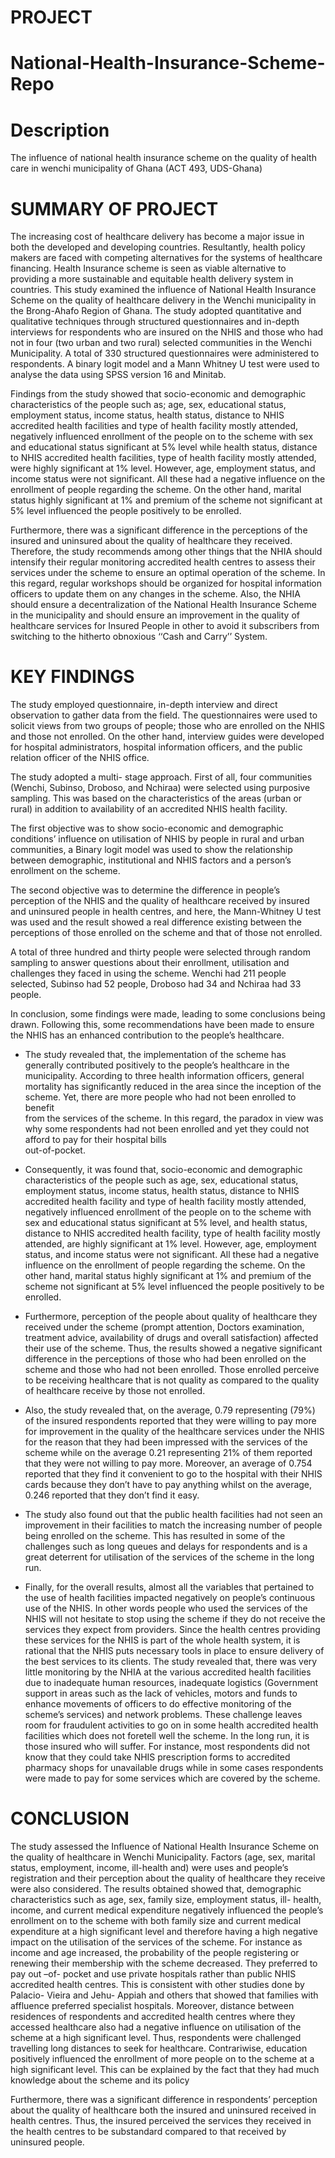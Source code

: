 # PROJECT
# National-Health-Insurance-Scheme-Repo

# Description
The influence of national health insurance scheme on the quality of health care in wenchi municipality of Ghana (ACT 493, UDS-Ghana)

# SUMMARY OF PROJECT
The increasing cost of healthcare delivery has become a major issue in both the developed and developing countries. Resultantly, health policy makers are faced with competing alternatives for the systems of healthcare financing. Health Insurance scheme is seen as viable alternative to providing a more sustainable and equitable health delivery system in countries. This study examined the influence of National Health Insurance Scheme on the quality of healthcare delivery in the Wenchi municipality in the Brong-Ahafo Region of Ghana. 
The study adopted quantitative and qualitative techniques through structured questionnaires and in-depth interviews for respondents who are insured on the NHIS and those who had not in four (two urban and two rural) selected communities in the Wenchi Municipality. A total of 330 structured questionnaires were administered to respondents. A binary logit model and a Mann Whitney U test were used to analyse the data using SPSS version 16 and Minitab. 


Findings from the study showed that socio-economic and demographic characteristics of the people such as; age, sex, educational status, employment status, income status, health status, distance to NHIS accredited health facilities and type of health facility mostly attended, negatively influenced enrollment of the people on to the scheme with sex and educational status significant at 5% level while health status, distance to NHIS accredited health facilities, type of health facility mostly attended, were highly significant at 1% level. However, age, employment status, and income status were not significant. All these had a negative influence on the enrollment of people regarding the scheme. On the other hand, marital status highly significant at 1% and premium of the scheme not significant at 5% level influenced the people positively to be enrolled. 


Furthermore, there was a significant difference in the perceptions of the insured and uninsured about the quality of healthcare they received. Therefore, the study recommends among other things that the NHIA should intensify their regular monitoring accredited health centres to assess their services under the scheme to ensure an optimal operation of the scheme. In this regard, regular workshops should be organized for hospital information officers to update them on any changes in the scheme. Also, the NHIA should ensure a decentralization of the National Health Insurance Scheme in the municipality and should ensure an improvement in the quality of healthcare services for Insured People in other to avoid it subscribers from switching to the hitherto obnoxious ‘‘Cash and Carry’’ System.

# KEY FINDINGS 
The study employed questionnaire, in-depth interview and direct observation to gather data from the field. The questionnaires were used to solicit views from two groups of people; those who are enrolled on the NHIS and those not enrolled. On the other hand, interview guides were developed for hospital administrators, hospital information officers, and the public relation officer of the NHIS office.

The study adopted a multi- stage approach. First of all, four communities (Wenchi, Subinso, Droboso, and Nchiraa) were selected using purposive sampling. This was based on the characteristics of the areas (urban or rural) in addition to availability of an accredited NHIS health facility. 

The first objective was to show socio-economic and demographic conditions’ influence on utilisation of NHIS by people in rural and urban communities, a Binary logit model was used to show the relationship between demographic, institutional and NHIS factors and a person’s enrollment on the scheme.

The second objective was to determine the difference in people’s perception of the NHIS and the quality of healthcare received by insured and uninsured people in health centres, and here, the Mann-Whitney U test was used and the result showed a real difference existing between the perceptions of those enrolled on the scheme and that of those not enrolled.

A total of three hundred and thirty people were selected through random sampling to answer questions about their enrollment, utilisation and challenges they faced in using the scheme. Wenchi had 211 people selected, Subinso had 52 people, Droboso had 34 and Nchiraa had 33 people. 

In conclusion, some findings were made, leading to some conclusions being drawn. Following this, some recommendations have been made to ensure the NHIS has an enhanced contribution to the people’s healthcare.

* The study revealed that, the implementation of the scheme has generally contributed positively to the people’s healthcare in the municipality. According to three health information officers, general mortality has significantly reduced in the area since the inception of the scheme. Yet, there are more people who had not been enrolled to benefit   
from the services of the scheme. In this regard, the paradox in view was why some respondents had not been enrolled and yet they could not afford to pay for their hospital bills  
out-of-pocket.
   
* Consequently, it was found that, socio-economic and demographic characteristics of the people such as age, sex, educational status, employment status, income status, health  status, distance to NHIS accredited health facility and type of health facility mostly attended, negatively influenced enrollment of the people on to the scheme with sex and  educational status significant at 5% level, and health status, distance to NHIS accredited health facility, type of health facility mostly attended, are highly significant at 1% 
level. However, age, employment status, and income status were not significant. All these had a negative influence on the enrollment of people regarding the scheme. On the other hand, marital status highly significant at 1% and premium of the scheme not significant at 5% level influenced the people positively to be enrolled. 

* Furthermore, perception of the people about quality of healthcare they received under the scheme (prompt attention, Doctors examination, treatment advice, availability of drugs     and overall satisfaction) affected their use of the scheme. Thus, the results showed a negative significant difference in the perceptions of those who had been enrolled on the  scheme and those who had not been enrolled. Those enrolled perceive to be receiving healthcare that is not quality as compared to the quality of healthcare receive by those not enrolled.

* Also, the study revealed that, on the average, 0.79 representing (79%) of the insured respondents reported that they were willing to pay more for improvement in the quality of   the healthcare services under the NHIS for the reason that they had been impressed with the services of the scheme while on the average 0.21 representing 21% of them reported  that they were not willing to pay more. Moreover, an average of 0.754 reported that they find it convenient to go to the hospital with their NHIS cards because they don’t have to  pay anything whilst on the average, 0.246 reported that they don’t find it easy.

* The study also found out that the public health facilities had not seen an improvement in their facilities to match the increasing number of people being enrolled on the scheme. This has resulted in some of the challenges such as long queues and delays for respondents and is a great deterrent for utilisation of the services of the scheme in the long run.

* Finally, for the overall results, almost all the variables that pertained to the use of health facilities impacted negatively on people’s continuous use of the NHIS. In other  words people who used the services of the NHIS will not hesitate to stop using the scheme if they do not receive the services they expect from providers. Since the health centres    providing these services for the NHIS is part of the whole health system, it is rational that the NHIS puts necessary tools in place to ensure delivery of the best services to its    clients. The study revealed that, there was very little monitoring by the NHIA at the various accredited health facilities due to inadequate human resources, inadequate logistics   (Government support in areas such as the lack of vehicles, motors and funds to enhance movements of officers to do effective monitoring of the scheme’s services) and network   problems. These challenge leaves room for fraudulent activities to go on in some health accredited health facilities which does not foretell well the scheme. In the long run, it 
is those insured who will suffer. For instance, most respondents did not know that they could take NHIS prescription forms to accredited pharmacy shops for unavailable drugs while  in some cases respondents were made to pay for some services which are covered by the scheme.
   
# CONCLUSION
The study assessed the Influence of National Health Insurance Scheme on the quality of healthcare in Wenchi Municipality. Factors (age, sex, marital status, employment, income, ill-health and) were uses and people’s registration and their perception about the quality of healthcare they receive were also considered. The results obtained showed that, demographic characteristics such as age, sex, family size, employment status, ill- health, income, and current medical expenditure negatively influenced the people’s enrollment on to the scheme with both family size and current medical expenditure at a high significant level and therefore having a high negative impact on the utilisation of the services of the scheme. For instance as income and age increased, the probability of the people registering or renewing their membership with the scheme decreased. They preferred to pay out –of- pocket and use private hospitals rather than public NHIS accredited health centres. This is consistent with other studies done by Palacio- Vieira and Jehu- Appiah and others that showed that families with affluence preferred specialist hospitals. Moreover, distance between residences of respondents and accredited health centres where they accessed healthcare also had a negative influence on utilisation of the scheme at a high significant level. Thus, respondents were challenged travelling long distances to seek for healthcare. Contrariwise, education positively influenced the enrollment of more people on to the scheme at a high significant level. This can be explained by the fact that they had much knowledge about the scheme and its policy 

Furthermore, there was a significant difference in respondents’ perception about the quality of healthcare both the insured and uninsured received in health centres. Thus, the insured perceived the services they received in the health centres to be substandard compared to that received by uninsured people.
